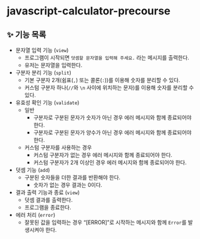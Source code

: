 # javascript-calculator-precourse

## ✨ 기능 목록

- 문자열 입력 기능 (`view`)
  - 프로그램이 시작되면 `덧셈할 문자열을 입력해 주세요.` 라는 메시지를 출력한다.
  - 유저는 문자열을 입력한다.
- 구분자 분리 기능 (`split`)
  - 기본 구분자 2개(쉼표(`,`) 또는 콜론(`:`))를 이용해 숫자를 분리할 수 있다.
  - 커스텀 구분자 하나(`//`와 `\n` 사이에 위치하는 문자)를 이용해 숫자를 분리할 수 있다.
- 유효성 확인 기능 (`validate`)
  - 일반
    - 구분자로 구분된 문자가 숫자가 아닌 경우 에러 메시지와 함께 종료되어야 한다.
    - 구분자로 구분된 문자가 양수가 아닌 경우 에러 메시지와 함께 종료되어야 한다.
  - 커스텀 구분자를 사용하는 경우
    - 커스텀 구분자가 없는 경우 에러 메시지와 함께 종료되어야 한다.
    - 커스텀 구분자가 2개 이상인 경우 에러 메시지와 함께 종료되어야 한다.
- 덧셈 기능 (`add`)
  - 구분된 숫자들을 더한 결과를 반환해야 한다.
    - 숫자가 없는 경우 결과는 0이다.
- 결과 출력 기능과 종료 (`view`)
  - 덧셈 결과를 출력한다.
  - 프로그램을 종료한다.
- 에러 처리 (`error`)
  - 잘못된 값을 입력하는 경우 “[ERROR]”로 시작하는 메시지와 함께 `Error`를 발생시켜야 한다.
